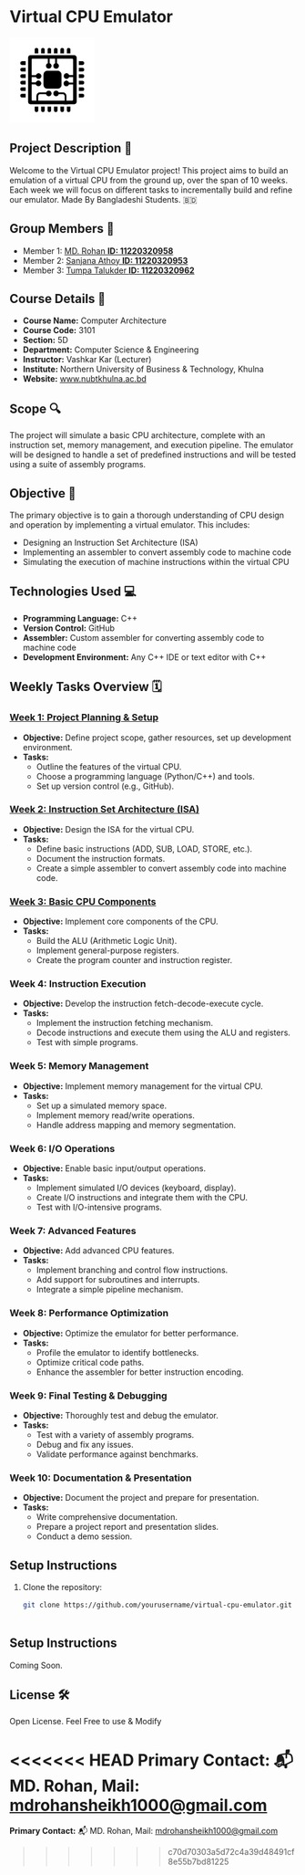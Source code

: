 # Virtual CPU Emulator
<img src="https://github.com/binarysleuth247/Project-vCPU/blob/main/cpu-z-svgrepo-com.svg" height="150"/>

## Project Description 📝
Welcome to the Virtual CPU Emulator project! This project aims to build an emulation of a virtual CPU from the ground up, over the span of 10 weeks. Each week we will focus on different tasks to incrementally build and refine our emulator. Made By Bangladeshi Students. 🇧🇩

## Group Members 👥
- Member 1: [MD. Rohan **ID: 11220320958**](mailto:mdrohansheikh1000@gmail.com)
- Member 2: [Sanjana Athoy **ID: 11220320953**](mailto:sanjanaathoy55@gmail.com)
- Member 3: [Tumpa Talukder **ID: 11220320962**](mailto:tumpatalukder970@gmail.com)

## Course Details 🏫
- **Course Name:** Computer Architecture 
- **Course Code:** 3101 
- **Section:** 5D 
- **Department:** Computer Science & Engineering 
- **Instructor:** Vashkar Kar  (Lecturer)
- **Institute:** Northern University of Business & Technology, Khulna
- **Website:** www.nubtkhulna.ac.bd

## Scope 🔍
The project will simulate a basic CPU architecture, complete with an instruction set, memory management, and execution pipeline. The emulator will be designed to handle a set of predefined instructions and will be tested using a suite of assembly programs.

## Objective 🎯
The primary objective is to gain a thorough understanding of CPU design and operation by implementing a virtual emulator. This includes:
- Designing an Instruction Set Architecture (ISA)
- Implementing an assembler to convert assembly code to machine code
- Simulating the execution of machine instructions within the virtual CPU

## Technologies Used 💻
- **Programming Language:** C++
- **Version Control:** GitHub
- **Assembler:** Custom assembler for converting assembly code to machine code
- **Development Environment:** Any C++ IDE or text editor with C++

## Weekly Tasks Overview 🗓️

### [Week 1: Project Planning & Setup](https://github.com/binarysleuth247/Project-vCPU/blob/main/Week%201/Week1.md)
- **Objective:** Define project scope, gather resources, set up development environment.
- **Tasks:**
  - Outline the features of the virtual CPU.
  - Choose a programming language (Python/C++) and tools.
  - Set up version control (e.g., GitHub).

### [Week 2: Instruction Set Architecture (ISA)](https://github.com/binarysleuth247/Project-vCPU/blob/main/Week%202/Week2.md)
- **Objective:** Design the ISA for the virtual CPU.
- **Tasks:**
  - Define basic instructions (ADD, SUB, LOAD, STORE, etc.).
  - Document the instruction formats.
  - Create a simple assembler to convert assembly code into machine code.

### [Week 3: Basic CPU Components](https://github.com/binarysleuth247/Project-vCPU/blob/main/Week%203/Week3.md)
- **Objective:** Implement core components of the CPU.
- **Tasks:**
  - Build the ALU (Arithmetic Logic Unit).
  - Implement general-purpose registers.
  - Create the program counter and instruction register.

### Week 4: Instruction Execution
- **Objective:** Develop the instruction fetch-decode-execute cycle.
- **Tasks:**
  - Implement the instruction fetching mechanism.
  - Decode instructions and execute them using the ALU and registers.
  - Test with simple programs.

### Week 5: Memory Management
- **Objective:** Implement memory management for the virtual CPU.
- **Tasks:**
  - Set up a simulated memory space.
  - Implement memory read/write operations.
  - Handle address mapping and memory segmentation.

### Week 6: I/O Operations
- **Objective:** Enable basic input/output operations.
- **Tasks:**
  - Implement simulated I/O devices (keyboard, display).
  - Create I/O instructions and integrate them with the CPU.
  - Test with I/O-intensive programs.

### Week 7: Advanced Features
- **Objective:** Add advanced CPU features.
- **Tasks:**
  - Implement branching and control flow instructions.
  - Add support for subroutines and interrupts.
  - Integrate a simple pipeline mechanism.

### Week 8: Performance Optimization
- **Objective:** Optimize the emulator for better performance.
- **Tasks:**
  - Profile the emulator to identify bottlenecks.
  - Optimize critical code paths.
  - Enhance the assembler for better instruction encoding.

### Week 9: Final Testing & Debugging
- **Objective:** Thoroughly test and debug the emulator.
- **Tasks:**
  - Test with a variety of assembly programs.
  - Debug and fix any issues.
  - Validate performance against benchmarks.

### Week 10: Documentation & Presentation
- **Objective:** Document the project and prepare for presentation.
- **Tasks:**
  - Write comprehensive documentation.
  - Prepare a project report and presentation slides.
  - Conduct a demo session.

## Setup Instructions
1. Clone the repository:
   ```bash
   git clone https://github.com/yourusername/virtual-cpu-emulator.git



## Setup Instructions
Coming Soon.

## License 🛠️
Open License. Feel Free to use & Modify

<<<<<<< HEAD
**Primary Contact:** 📬 MD. Rohan, Mail: mdrohansheikh1000@gmail.com 
=======
**Primary Contact:** 📬 MD. Rohan, Mail: mdrohansheikh1000@gmail.com 
>>>>>>> c70d70303a5d72c4a39d48491cf8e55b7bd81225
